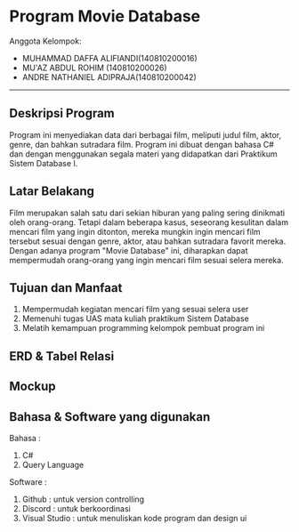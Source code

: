 # Program Movie Database

Anggota Kelompok:
* MUHAMMAD DAFFA ALIFIANDI(140810200016)
* MU'AZ ABDUL ROHIM   (140810200026)
* ANDRE NATHANIEL ADIPRAJA(140810200042)
---
## Deskripsi Program
  Program ini menyediakan data dari berbagai film, meliputi judul film, aktor, genre, dan bahkan sutradara film. Program ini dibuat dengan bahasa C# dan dengan menggunakan segala materi yang didapatkan dari Praktikum Sistem Database I.

## Latar Belakang
  Film merupakan salah satu dari sekian hiburan yang paling sering dinikmati oleh orang-orang. Tetapi dalam beberapa kasus, seseorang kesulitan dalam mencari film yang ingin ditonton, mereka mungkin ingin mencari film tersebut sesuai dengan genre, aktor, atau bahkan sutradara favorit mereka. Dengan adanya program "Movie Database" ini, diharapkan dapat mempermudah orang-orang yang ingin mencari film sesuai selera mereka.

## Tujuan dan Manfaat
1. Mempermudah kegiatan mencari film yang sesuai selera user
2. Memenuhi tugas UAS mata kuliah praktikum Sistem Database
3. Melatih kemampuan programming kelompok pembuat program ini

## ERD & Tabel Relasi

## Mockup

## Bahasa & Software yang digunakan
Bahasa   :
1. C#
2. Query Language

Software :
1. Github                  : untuk version controlling
2. Discord                 : untuk berkoordinasi
3. Visual Studio           : untuk menuliskan kode program dan design ui
